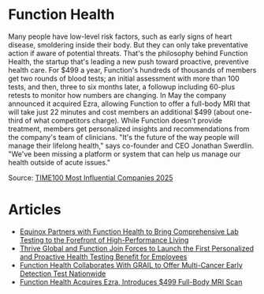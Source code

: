 # Function Health

Many people have low-level risk factors, such as early signs of heart disease,
smoldering inside their body. But they can only take preventative action if
aware of potential threats. That's the philosophy behind Function Health, the
startup that's leading a new push toward proactive, preventive health care. For
\$499 a year, Function's hundreds of thousands of members get two rounds of
blood tests; an initial assessment with more than 100 tests, and then, three to
six months later, a followup including 60-plus retests to monitor how numbers
are changing. In May the company announced it acquired Ezra, allowing Function
to offer a full-body MRI that will take just 22 minutes and cost members an
additional \$499 (about one-third of what competitors charge). While Function
doesn't provide treatment, members get personalized insights and
recommendations from the company's team of clinicians. "It's the future of the
way people will manage their lifelong health," says co-founder and CEO Jonathan
Swerdlin. "We've been missing a platform or system that can help us manage our
health outside of acute issues."

Source: [TIME100 Most Influential Companies 2025][TIME100 Most Influential Companies 2025]


[TIME100 Most Influential Companies 2025]: https://time.com/collections/time100-companies-2025/7289585/function-health/

# Articles
- [Equinox Partners with Function Health to Bring Comprehensive Lab Testing to the Forefront of High-Performance Living](https://www.prnewswire.com/news-releases/equinox-partners-with-function-health-to-bring-comprehensive-lab-testing-to-the-forefront-of-high-performance-living-302113761.html)
- [Thrive Global and Function Join Forces to Launch the First Personalized and Proactive Health Testing Benefit for Employees](https://www.prnewswire.com/news-releases/thrive-global-and-function-join-forces-to-launch-the-first-personalized-and-proactive-health-testing-benefit-for-employees-302291531.html)
- [Function Health Collaborates With GRAIL to Offer Multi-Cancer Early Detection Test Nationwide](https://www.prnewswire.com/news-releases/function-health-collaborates-with-grail-to-offer-multi-cancer-early-detection-test-nationwide-302321488.html)
- [Function Health Acquires Ezra, Introduces \$499 Full-Body MRI Scan](https://www.prnewswire.com/news-releases/function-health-acquires-ezra-introduces-499-full-body-mri-scan-302446016.html)
